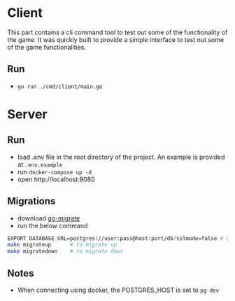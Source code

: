 # Client
This part contains a cli command tool to test out some of the functionality of the game. It was quickly built to provide a simple interface to test out some of the game functionalities.
## Run
- `go run ./cmd/client/main.go`

# Server
## Run
- load .env file in the root directory of the project. An example is provided at `.env.example`
- run `docker-compose up -d`
- open http://localhost:8080

## Migrations
- download [go-migrate](https://github.com/golang-migrate/migrate/tree/master/cmd/migrate)
- run the below command
```bash
EXPORT DATABASE_URL=postgres://user:pass@host:port/db?sslmode=false # your database url
make migrateup      # to migrate up
make migratedown    # to migrate down
```

## Notes
* When connecting using docker, the POSTGRES_HOST is set to `pg-dev` 
